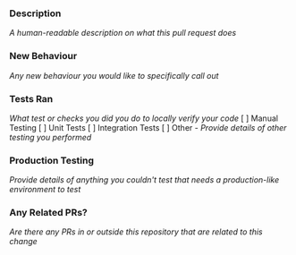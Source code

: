 ### Description
_A human-readable description on what this pull request does_

### New Behaviour
_Any new behaviour you would like to specifically call out_

### Tests Ran
_What test or checks you did you do to locally verify your code_
[ ] Manual Testing
[ ] Unit Tests
[ ] Integration Tests
[ ] Other - _Provide details of other testing you performed_

### Production Testing
_Provide details of anything you couldn't test that needs a production-like environment to test_

### Any Related PRs?
_Are there any PRs in or outside this repository that are related to this change_
